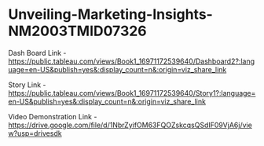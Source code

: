 # Unveiling-Marketing-Insights-NM2003TMID07326

Dash Board Link - https://public.tableau.com/views/Book1_16971172539640/Dashboard2?:language=en-US&publish=yes&:display_count=n&:origin=viz_share_link

Story Link - https://public.tableau.com/views/Book1_16971172539640/Story1?:language=en-US&publish=yes&:display_count=n&:origin=viz_share_link

Video Demonstration Link - https://drive.google.com/file/d/1NbrZyifOM63FQOZskcqsQSdIF09VjA6j/view?usp=drivesdk
